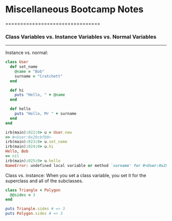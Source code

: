 # Miscellaneous Bootcamp Notes
================================

### Class Variables vs. Instance Variables vs. Normal Variables
-------------------------
Instance vs. normal:
```ruby
class User
  def set_name
    @name = "Bob"
    surname = "Cratchett"
  end

  def hi
    puts "Hello, " + @name
  end

  def hello
    puts "Hello, Mr " + surname
  end
end

irb(main):022:0> u = User.new
=> #<User:0x29cbfb0>
irb(main):023:0> u.set_name
irb(main):024:0> u.hi
Hello, Bob
=> nil
irb(main):025:0> u.hello
NameError: undefined local variable or method `surname' for #<User:0x29cbfb0 @name="Bob">
```
Class vs. instance:
When you set a class variable, you set it for the superclass and all of the subclasses.
```ruby
class Triangle < Polygon
  @@sides = 3
end

puts Triangle.sides # => 3
puts Polygon.sides # => 3
```